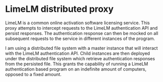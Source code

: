 # LimeLM distributed proxy
LimeLM is a common online activation software licensing service. This proxy attempts to intercept requests to the LimeLM authentication API and persist responses. The authentication response can then be mocked on all subsequent requests to the service in different instances of the program.

I am using a distributed file system with a master instance that will interact with the LimeLM authentication API. Child instances are then deployed under the distributed file system which retrieve authentication responses from the persisted file.
This grants the capability of running a LimeLM authentication based program on an indefinite amount of computers, opposed to a fixed amount.
